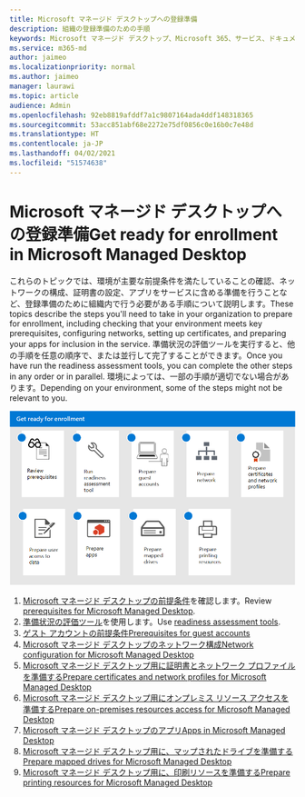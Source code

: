 ```yaml
---
title: Microsoft マネージド デスクトップへの登録準備
description: 組織の登録準備のための手順
keywords: Microsoft マネージド デスクトップ、Microsoft 365、サービス、ドキュメント
ms.service: m365-md
author: jaimeo
ms.localizationpriority: normal
ms.author: jaimeo
manager: laurawi
ms.topic: article
audience: Admin
ms.openlocfilehash: 92eb8819afddf7a1c9807164ada4ddf148318365
ms.sourcegitcommit: 53acc851abf68e2272e75df0856c0e16b0c7e48d
ms.translationtype: HT
ms.contentlocale: ja-JP
ms.lasthandoff: 04/02/2021
ms.locfileid: "51574638"
---
```

# <a name="get-ready-for-enrollment-in-microsoft-managed-desktop"></a><span data-ttu-id="df552-104">Microsoft マネージド デスクトップへの登録準備</span><span class="sxs-lookup"><span data-stu-id="df552-104">Get ready for enrollment in Microsoft Managed Desktop</span></span>

<span data-ttu-id="df552-105">これらのトピックでは、環境が主要な前提条件を満たしていることの確認、ネットワークの構成、証明書の設定、アプリをサービスに含める準備を行うことなど、登録準備のために組織内で行う必要がある手順について説明します。</span><span class="sxs-lookup"><span data-stu-id="df552-105">These topics describe the steps you'll need to take in your organization to prepare for enrollment, including checking that your environment meets key prerequisites, configuring networks, setting up certificates, and preparing your apps for inclusion in the service.</span></span> <span data-ttu-id="df552-106">準備状況の評価ツールを実行すると、他の手順を任意の順序で、または並行して完了することができます。</span><span class="sxs-lookup"><span data-stu-id="df552-106">Once you have run the readiness assessment tools, you can complete the other steps in any order or in parallel.</span></span> <span data-ttu-id="df552-107">環境によっては、一部の手順が適切でない場合があります。</span><span class="sxs-lookup"><span data-stu-id="df552-107">Depending on your environment, some of the steps might not be relevant to you.</span></span>

![この記事に記載されている、登録の準備をするために推奨される一連の手順](../../media/MMD_getready_sequence.png)

1. <span data-ttu-id="df552-109">[Microsoft マネージド デスクトップの前提条件](prerequisites.md)を確認します。</span><span class="sxs-lookup"><span data-stu-id="df552-109">Review [prerequisites for Microsoft Managed Desktop](prerequisites.md).</span></span>
2. <span data-ttu-id="df552-110">[準備状況の評価ツール](readiness-assessment-tool.md)を使用します。</span><span class="sxs-lookup"><span data-stu-id="df552-110">Use [readiness assessment tools](readiness-assessment-tool.md).</span></span>
3. [<span data-ttu-id="df552-111">ゲスト アカウントの前提条件</span><span class="sxs-lookup"><span data-stu-id="df552-111">Prerequisites for guest accounts</span></span>](guest-accounts.md)
4. [<span data-ttu-id="df552-112">Microsoft マネージド デスクトップのネットワーク構成</span><span class="sxs-lookup"><span data-stu-id="df552-112">Network configuration for Microsoft Managed Desktop</span></span>](network.md)
5. [<span data-ttu-id="df552-113">Microsoft マネージド デスクトップ用に証明書とネットワーク プロファイルを準備する</span><span class="sxs-lookup"><span data-stu-id="df552-113">Prepare certificates and network profiles for Microsoft Managed Desktop</span></span>](certs-wifi-lan.md)
6. [<span data-ttu-id="df552-114">Microsoft マネージド デスクトップ用にオンプレミス リソース アクセスを準備する</span><span class="sxs-lookup"><span data-stu-id="df552-114">Prepare on-premises resources access for Microsoft Managed Desktop</span></span>](authentication.md)
7. [<span data-ttu-id="df552-115">Microsoft マネージド デスクトップのアプリ</span><span class="sxs-lookup"><span data-stu-id="df552-115">Apps in Microsoft Managed Desktop</span></span>](apps.md)
8. [<span data-ttu-id="df552-116">Microsoft マネージド デスクトップ用に、マップされたドライブを準備する</span><span class="sxs-lookup"><span data-stu-id="df552-116">Prepare mapped drives for Microsoft Managed Desktop</span></span>](mapped-drives.md)
9. [<span data-ttu-id="df552-117">Microsoft マネージド デスクトップ用に、印刷リソースを準備する</span><span class="sxs-lookup"><span data-stu-id="df552-117">Prepare printing resources for Microsoft Managed Desktop</span></span>](printing.md)
